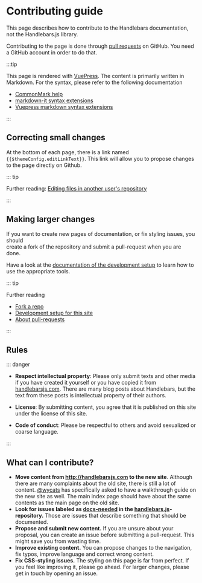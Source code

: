 # Contributing guide

This page describes how to contribute to the Handlebars documentation, not the Handlebars.js library.

Contributing to the page is done through [pull requests](https://help.github.com/en/articles/about-pull-requests) on
GitHub. You need a GitHub account in order to do that.

:::tip

This page is rendered with [VuePress](https://v1.vuepress.vuejs.org/). The content is primarily written in Markdown. For
the syntax, please refer to the following documentation

- [CommonMark help](https://commonmark.org/help/)
- [markdown-it syntax extensions](https://github.com/markdown-it/markdown-it#syntax-extensions)
- [Vuepress markdown syntax extensions](https://v1.vuepress.vuejs.org/guide/markdown.html)

:::

## Correcting small changes

At the bottom of each page, there is a link named `{{$themeConfig.editLinkText}}`. This link will allow you to propose
changes to the page directly on Github.

::: tip

Further reading:
[Editing files in another user's repository](https://help.github.com/en/articles/editing-files-in-another-users-repository)

:::

## Making larger changes

If you want to create new pages of documentation, or fix styling issues, you should  
create a fork of the repository and submit a pull-request when you are done.

Have a look at the [documentation of the development setup][contributing-page-in-repo] to learn how to use the
appropriate tools.

::: tip

Further reading

- [Fork a repo](https://help.github.com/en/articles/fork-a-repo)
- [Development setup for this site][contributing-page-in-repo]
- [About pull-requests](https://help.github.com/en/articles/about-pull-requests)

:::

## Rules

::: danger

- **Respect intellectual property**: Please only submit texts and other media if you have created it yourself or you
  have copied it from [handlebarsjs.com](https://handlebarsjs.com). There are many blog posts about Handlebars, but the
  text from these posts is intellectual property of their authors.
- **License**: By submitting content, you agree that it is published on this site under the license of this site.

- **Code of conduct**: Please be respectful to others and avoid sexualized or coarse language.

:::

## What can I contribute?

- **Move content from http://handlebarsjs.com to the new site**. Although there are many complaints about the old site,
  there is still a lot of content. [@wycats](https://github.com/wycats/) has specifically asked to have a walkthrough
  guide on the new site as well. The main index page should have about the same contents as the main page on the old
  site.
- **Look for issues labeled as
  [docs-needed](https://github.com/wycats/handlebars.js/issues?utf8=%E2%9C%93&q=is%3Aissue+label%3Adocs-needed+) in the
  [handlebars.js](https://github.com/wycats/handlebars.js)-repository.** Those are issues that describe something that
  should be documented.
- **Propose and submit new content.** If you are unsure about your proposal, you can create an issue before submitting a
  pull-request. This might save you from wasting time.
- **Improve existing content.** You can propose changes to the navigation, fix typos, improve language and correct wrong
  content.
- **Fix CSS-styling issues.** The styling on this page is far from perfect. If you feel like improving it, please go
  ahead. For larger changes, please get in touch by opening an issue.

[contributing-page-in-repo]: https://github.com/handlebars-lang/docs/blob/master/CONTRIBUTING.md
